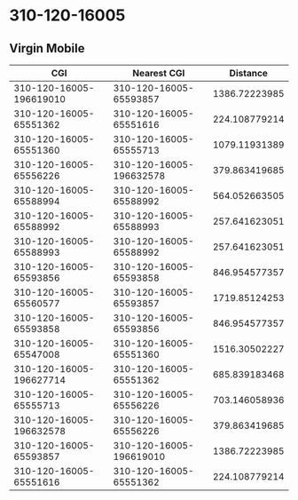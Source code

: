 # 310-120-16005
## Virgin Mobile


| CGI | Nearest CGI | Distance |
|-----|-------------|----------|
| 310-120-16005-196619010 | 310-120-16005-65593857 | 1386.72223985 |
| 310-120-16005-65551362 | 310-120-16005-65551616 | 224.108779214 |
| 310-120-16005-65551360 | 310-120-16005-65555713 | 1079.11931389 |
| 310-120-16005-65556226 | 310-120-16005-196632578 | 379.863419685 |
| 310-120-16005-65588994 | 310-120-16005-65588992 | 564.052663505 |
| 310-120-16005-65588992 | 310-120-16005-65588993 | 257.641623051 |
| 310-120-16005-65588993 | 310-120-16005-65588992 | 257.641623051 |
| 310-120-16005-65593856 | 310-120-16005-65593858 | 846.954577357 |
| 310-120-16005-65560577 | 310-120-16005-65593857 | 1719.85124253 |
| 310-120-16005-65593858 | 310-120-16005-65593856 | 846.954577357 |
| 310-120-16005-65547008 | 310-120-16005-65551360 | 1516.30502227 |
| 310-120-16005-196627714 | 310-120-16005-65551362 | 685.839183468 |
| 310-120-16005-65555713 | 310-120-16005-65556226 | 703.146058936 |
| 310-120-16005-196632578 | 310-120-16005-65556226 | 379.863419685 |
| 310-120-16005-65593857 | 310-120-16005-196619010 | 1386.72223985 |
| 310-120-16005-65551616 | 310-120-16005-65551362 | 224.108779214 |
